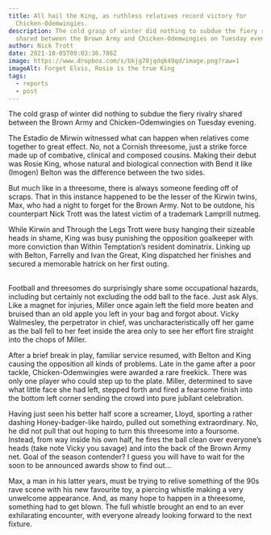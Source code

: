 ```yaml
---
title: All hail the King, as ruthless relatives record victory for
  Chicken-Odemwingies.
description: The cold grasp of winter did nothing to subdue the fiery rivalry
  shared between the Brown Army and Chicken-Odemwingies on Tuesday evening.
author: Nick Trott
date: 2021-10-05T09:03:36.786Z
image: https://www.dropbox.com/s/bkjg78jqdqk49qd/image.png?raw=1
imageAlt: Forget Elvis, Rosie is the true King
tags:
  - reports
  - post
---
```

The cold grasp of winter did nothing to subdue the fiery rivalry shared between the Brown Army and Chicken-Odemwingies on Tuesday evening.





The Estadio de Mirwin witnessed what can happen when relatives come together to great effect. No, not a Cornish threesome, just a strike force made up of combative, clinical and composed cousins. Making their debut was Rosie King, whose natural and biological connection with Bend it like (Imogen) Belton was the difference between the two sides. 



But much like in a threesome, there is always someone feeding off of scraps. That in this instance happened to be the lesser of the Kirwin twins, Max, who had a night to forget for the Brown Army. Not to be outdone, his counterpart Nick Trott was the latest victim of a trademark Lamprill nutmeg. 



While Kirwin and Through the Legs Trott were busy hanging their sizeable heads in shame, King was busy punishing the opposition goalkeeper with more conviction than Within Temptation’s resident dominatrix. Linking up with Belton, Farrelly and Ivan the Great, King dispatched her finishes and secured a memorable hatrick on her first outing.



\
Football and threesomes do surprisingly share some occupational hazards, including but certainly not excluding the odd ball to the face. Just ask Alys. Like a magnet for injuries, Miller once again left the field more beaten and bruised than an old apple you left in your bag and forgot about. Vicky Walmesley, the perpetrator in chief, was uncharacteristically off her game as the ball fell to her feet inside the area only to see her effort fire straight into the chops of Miller. 



After a brief break in play, familiar service resumed, with Belton and King causing the opposition all kinds of problems. Late in the game after a poor tackle, Chicken-Odemwingies were awarded a rare freekick. There was only one player who could step up to the plate. Miller, determined to save what little face she had left, stepped forth and fired a fearsome finish into the bottom left corner sending the crowd into pure jubilant celebration. 



Having just seen his better half score a screamer, Lloyd, sporting a rather dashing Honey-badger-like hairdo, pulled out something extraordinary. No, he did not pull that out hoping to turn this threesome into a foursome. Instead, from way inside his own half, he fires the ball clean over everyone’s heads (take note Vicky you savage) and into the back of the Brown Army net. Goal of the season contender? I guess you will have to wait for the soon to be announced awards show to find out...



Max, a man in his latter years, must be trying to relive something of the 90s rave scene with his new favourite toy, a piercing whistle making a very unwelcome appearance. And, as many hope to happen in a threesome, something had to get blown. The full whistle brought an end to an ever exhilarating encounter, with everyone already looking forward to the next fixture.